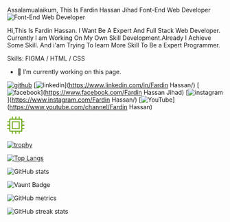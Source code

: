  Assalamualaikum, This Is Fardin Hassan Jihad
 Font-End Web Developer
![Font-End Web Developer](www.facebook.com/fardinhasan.jihad.79mirnovs.github.io/github-profile-readme-generator/images/banner.png)

Hi,This Is Fardin Hassan. I Want Be A Expert And Full Stack Web Developer. Currently I am Working On My Own Skill Development.Already I Achieve Some Skill. And i'am Trying To learn More Skill To Be a Expert Programmer. 

Skills: FIGMA / HTML / CSS

- 🔭 I’m currently working on this page. 


[<img src='https://cdn.jsdelivr.net/npm/simple-icons@3.0.1/icons/github.svg' alt='github' height='40'>](https://github.com/Fardin33)  [<img src='https://cdn.jsdelivr.net/npm/simple-icons@3.0.1/icons/linkedin.svg' alt='linkedin' height='40'>](https://www.linkedin.com/in/Fardin Hassan/)  [<img src='https://cdn.jsdelivr.net/npm/simple-icons@3.0.1/icons/facebook.svg' alt='facebook' height='40'>](https://www.facebook.com/Fardin Hassan Jihad)  [<img src='https://cdn.jsdelivr.net/npm/simple-icons@3.0.1/icons/instagram.svg' alt='instagram' height='40'>](https://www.instagram.com/Fardin Hassan/)  [<img src='https://cdn.jsdelivr.net/npm/simple-icons@3.0.1/icons/youtube.svg' alt='YouTube' height='40'>](https://www.youtube.com/channel/Fardin Hassan)  

<a href='https://docs.github.com/en/developers'><img src='https://raw.githubusercontent.com/acervenky/animated-github-badges/master/assets/devbadge.gif' width='40' height='40'></a> 

[![trophy](https://github-profile-trophy.vercel.app/?username=Fardin33)](https://github.com/ryo-ma/github-profile-trophy)

[![Top Langs](https://github-readme-stats.vercel.app/api/top-langs/?username=Fardin33)](https://github.com/anuraghazra/github-readme-stats)

![GitHub stats](https://github-readme-stats.vercel.app/api?username=Fardin33&show_icons=true)  

![Vaunt Badge](https://api.vaunt.dev/v1/github/entities/Fardin33/contributions?format=svg&private=false)  

![GitHub metrics](https://metrics.lecoq.io/Fardin33)  

![GitHub streak stats](https://streak-stats.demolab.com/?user=Fardin33)  

